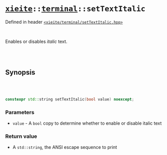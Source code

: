 # [`xieite`](../../README.md)`::`[`terminal`](../../docs/terminal.md)`::setTextItalic`
Defined in header [`<xieite/terminal/setTextItalic.hpp>`](../../include/xieite/terminal/setTextItalic.hpp)

<br/>

Enables or disables *italic* text.

<br/><br/>

## Synopsis

<br/><br/>

```cpp
constexpr std::string setTextItalic(bool value) noexcept;
```
### Parameters
- `value` - A `bool` copy to determine whether to enable or disable italic text
### Return value
- A `std::string`, the ANSI escape sequence to print
